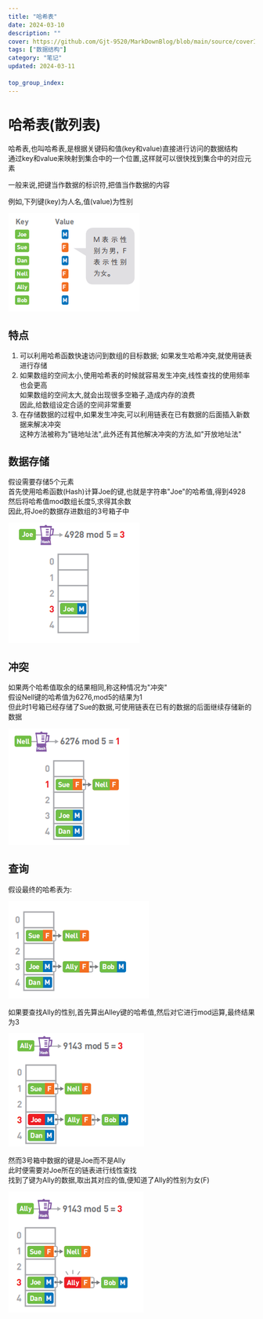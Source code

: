 ```yaml
---
title: "哈希表"
date: 2024-03-10
description: ""
cover: https://github.com/Gjt-9520/MarkDownBlog/blob/main/source/coverImages/Aimage-135/Aimage24.jpg?raw=true
tags: ["数据结构"]
category: "笔记"
updated: 2024-03-11

top_group_index:
---
```


# 哈希表(散列表)

哈希表,也叫哈希表,是根据关键码和值(key和value)直接进行访问的数据结构         
通过key和value来映射到集合中的一个位置,这样就可以很快找到集合中的对应元素

一般来说,把键当作数据的标识符,把值当作数据的内容

例如,下列键(key)为人名,值(value)为性别

![哈希表](../images/散列表.png)

## 特点

1. 可以利用哈希函数快速访问到数组的目标数据; 如果发生哈希冲突,就使用链表进行存储
2. 如果数组的空间太小,使用哈希表的时候就容易发生冲突,线性查找的使用频率也会更高              
如果数组的空间太大,就会出现很多空箱子,造成内存的浪费                 
因此,给数组设定合适的空间非常重要
3. 在存储数据的过程中,如果发生冲突,可以利用链表在已有数据的后面插入新数据来解决冲突         
这种方法被称为"链地址法",此外还有其他解决冲突的方法,如"开放地址法"       

## 数据存储

假设需要存储5个元素        
首先使用哈希函数(Hash)计算Joe的键,也就是字符串"Joe"的哈希值,得到4928          
然后将哈希值mod数组长度5,求得其余数                 
因此,将Joe的数据存进数组的3号箱子中                  

![哈希表数据存储](../images/散列表数据存储.png)

## 冲突

如果两个哈希值取余的结果相同,称这种情况为"冲突"                         
假设Nell键的哈希值为6276,mod5的结果为1                 
但此时1号箱已经存储了Sue的数据,可使用链表在已有的数据的后面继续存储新的数据          

![哈希表冲突](../images/散列表冲突.png)

## 查询

假设最终的哈希表为: 

![哈希表查询1](../images/散列表查询1.png)

如果要查找Ally的性别,首先算出Alley键的哈希值,然后对它进行mod运算,最终结果为3  

![哈希表查询2](../images/散列表查询2.png)

然而3号箱中数据的键是Joe而不是Ally               
此时便需要对Joe所在的链表进行线性查找                  
找到了键为Ally的数据,取出其对应的值,便知道了Ally的性别为女(F)

![哈希表查询3](../images/散列表查询3.png)